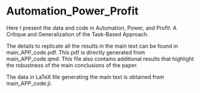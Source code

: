 # Automation_Power_Profit

Here I present the data and code in Automation, Power, and Profit: A Critique and Generalization of the Task-Based Approach. 

The details to replicate all the results in the main text can be found in main_APP_code.pdf. This pdf is directly generated from 
main_APP_code.qmd. This file also contains additional results that highlight the robustness of the main conclusions of the paper.  

The data in LaTeX file generating the main text is obtained from main_APP_code.jl. 
